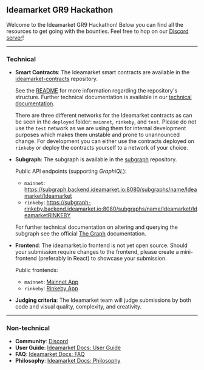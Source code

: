 ## Ideamarket GR9 Hackathon

Welcome to the Ideamarket GR9 Hackathon! Below you can find all the resources to get going with the bounties. Feel free to hop on our [Discord server](https://discord.com/invite/zaXZXGE4Ke)!

---

### Technical

- **Smart Contracts**: The Ideamarket smart contracts are available in the [ideamarket-contracts](https://github.com/Ideamarket/ideamarket-contracts) repository.
  
  See the [README](https://github.com/Ideamarket/ideamarket-contracts/blob/master/README.md) for more information regarding the repository's structure. Further technical documentation is available in our [technical documentation](https://docs.ideamarket.io/contracts/overview).

  There are three different networks for the Ideamarket contracts as can be seen in the `deployed` folder: `mainnet`, `rinkeby`, and `test`. Please do not use the `test` network as we are using them for internal development purposes which makes them unstable and prone to unannounced change. For development you can either use the contracts deployed on `rinkeby` or deploy the contracts yourself to a network of your choice.
  
- **Subgraph**: The subgraph is available in the [subgraph](https://github.com/Ideamarket/subgraph) repository.

  Public API endpoints (supporting *GraphiQL*):
  - `mainnet`: https://subgraph.backend.ideamarket.io:8080/subgraphs/name/Ideamarket/Ideamarket
  - `rinkeby`: https://subgraph-rinkeby.backend.ideamarket.io:8080/subgraphs/name/Ideamarket/IdeamarketRINKEBY

  For further technical documentation on altering and querying the subgraph see the official [The Graph](https://thegraph.com/docs/introduction#what-the-graph-is) documentation.
  
- **Frontend**: The ideamarket.io frontend is not yet open source. Should your submission require changes to the frontend, please create a mini-frontend (preferably in React) to showcase your submission.

  Public frontends:
  - `mainnet`: [Mainnet App](https://ideamarket.io)
  - `rinkeby`: [Rinkeby App](https://rinkeby.ideamarket.io)

- **Judging criteria**: The Ideamarket team will judge submissions by both code and visual quality, complexity, and creativity. 


---

### Non-technical

- **Community**: [Discord](https://discord.com/invite/zaXZXGE4Ke)
- **User Guide**: [Ideamarket Docs: User Guide](https://docs.ideamarket.io/user-guide/overview-2-1-minute-read)
- **FAQ**: [Ideamarket Docs: FAQ](https://docs.ideamarket.io/faq/faq-prediction-market)
- **Philosophy**: [Ideamarket Docs: Philosophy](https://docs.ideamarket.io/philosophy/philosophy-menu)
